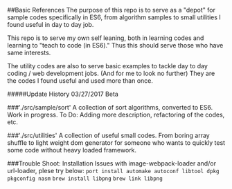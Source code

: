 ##Basic References
The purpose of this repo is to serve as a "depot" for sample codes specifically in ES6, from algorithm samples to small utilities I found useful in day to day job.

This repo is to serve my own self leaning, both in learning codes and learning to "teach to code (in ES6)." Thus this should serve those who have same interests.

The utility codes are also to serve basic examples to tackle day to day coding / web development jobs. (And for me to look no further) They are the codes I found useful and used more than once.   



#####Update History
03/27/2017 Beta



###'./src/sample/sort'
A collection of sort algorithms, converted to ES6. Work in progress.
To Do:
Adding more description, refactoring of the codes, etc.



###'./src/utilities'
A collection of useful small codes. From boring array shuffle to light weight dom generator for someone who wants to quickly test some code without heavy loaded framework.



###Trouble Shoot: Installation
Issues with image-webpack-loader and/or url-loader, plese try below:
```port install automake autoconf libtool dpkg pkgconfig nasm```
```brew install libpng```
```brew link libpng```
